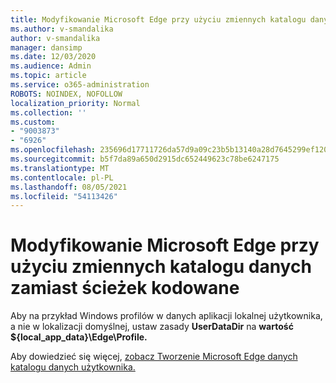 ```yaml
---
title: Modyfikowanie Microsoft Edge przy użyciu zmiennych katalogu danych zamiast ścieżek kodowane
ms.author: v-smandalika
author: v-smandalika
manager: dansimp
ms.date: 12/03/2020
ms.audience: Admin
ms.topic: article
ms.service: o365-administration
ROBOTS: NOINDEX, NOFOLLOW
localization_priority: Normal
ms.collection: ''
ms.custom:
- "9003873"
- "6926"
ms.openlocfilehash: 235696d17711726da57d9a09c23b5b13140a28d7645299ef120a4b2c7b395c5e
ms.sourcegitcommit: b5f7da89a650d2915dc652449623c78be6247175
ms.translationtype: MT
ms.contentlocale: pl-PL
ms.lasthandoff: 08/05/2021
ms.locfileid: "54113426"
---
```

# <a name="modify-microsoft-edge-by-using-data-directory-variables-rather-than-hardcoded-paths"></a>Modyfikowanie Microsoft Edge przy użyciu zmiennych katalogu danych zamiast ścieżek kodowane

Aby na przykład Windows profilów w danych aplikacji lokalnej użytkownika, a nie w lokalizacji domyślnej, ustaw zasady **UserDataDir** na **wartość ${local_app_data}\Edge\Profile.** 

Aby dowiedzieć się więcej, [zobacz Tworzenie Microsoft Edge danych katalogu danych użytkownika.](https://docs.microsoft.com/deployedge/edge-learnmore-create-user-directory-vars)
